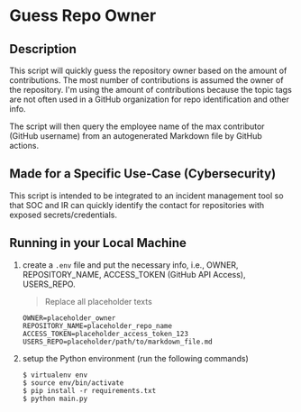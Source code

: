 # Guess Repo Owner

## Description
This script will quickly guess the repository owner based on the amount of contributions. The most number of contributions is assumed the owner of the repository. I'm using the amount of contributions because the topic tags are not often used in a GitHub organization for repo identification and other info.

The script will then query the employee name of the max contributor (GitHub username) from an autogenerated Markdown file by GitHub actions.

## Made for a Specific Use-Case (Cybersecurity)
This script is intended to be integrated to an incident management tool so that SOC and IR can quickly identify the contact for repositories with exposed secrets/credentials.

## Running in your Local Machine

1. create a `.env` file and put the necessary info, i.e., OWNER, REPOSITORY_NAME, ACCESS_TOKEN (GitHub API Access), USERS_REPO.
   > Replace all placeholder texts

    ```
    OWNER=placeholder_owner
    REPOSITORY_NAME=placeholder_repo_name
    ACCESS_TOKEN=placeholder_access_token_123
    USERS_REPO=placeholder/path/to/markdown_file.md
    ```

2. setup the Python environment (run the following commands)

    ```shell
    $ virtualenv env
    $ source env/bin/activate
    $ pip install -r requirements.txt
    $ python main.py
    ```
